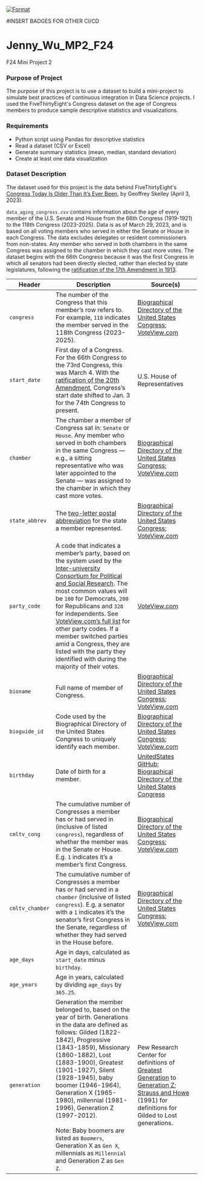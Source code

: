 [![Format](https://github.com/nogibjj/Jenny_Wu_MP2_F24/actions/workflows/hello.yml/badge.svg)](https://github.com/nogibjj/Jenny_Wu_MP2_F24/actions/workflows/hello.yml)

#INSERT BADGES FOR OTHER CI/CD

# Jenny_Wu_MP2_F24
F24 Mini Project 2

### Purpose of Project
The purpose of this project is to use a dataset to build a mini-project to simulate best practices of continuous integration in Data Science projects. I used the FiveThirtyEight's Congress dataset on the age of Congress members to produce sample descriptive statistics and visualizations.

### Requirements
- Python script using Pandas for descriptive statistics
- Read a dataset (CSV or Excel)
- Generate summary statistics (mean, median, standard deviation)
- Create at least one data visualization

### Dataset Description
The dataset used for this project is the data behind FiveThirtyEight's [Congress Today Is Older Than It’s Ever Been](https://fivethirtyeight.com/features/aging-congress-boomers/), by Geoffrey Skelley (April 3, 2023).

`data_aging_congress.csv` contains information about the age of every member of the U.S. Senate and House from the 66th Congress (1919-1921) to the 118th Congress (2023-2025). Data is as of March 29, 2023, and is based on all voting members who served in either the Senate or House in each Congress. The data excludes delegates or resident commissioners from non-states. Any member who served in both chambers in the same Congress was assigned to the chamber in which they cast more votes. The dataset begins with the 66th Congress because it was the first Congress in which all senators had been directly elected, rather than elected by state legislatures, following the [ratification of the 17th Amendment in 1913](https://constitutioncenter.org/the-constitution/amendments/amendment-xvii). 

| Header | Description | Source(s) | 
| ----- | ------------ | ------ |
| `congress` | The number of the Congress that this member’s row refers to. For example, `118` indicates the member served in the 118th Congress (2023-2025). | [Biographical Directory of the United States Congress](https://bioguide.congress.gov/); [VoteView.com](https://voteview.com/) | 
| `start_date` | First day of a Congress. For the 66th Congress to the 73rd Congress, this was March 4. With the [ratification of the 20th Amendment](https://constitutioncenter.org/the-constitution/amendments/amendment-xx), Congress’s start date shifted to Jan. 3 for the 74th Congress to present. | U.S. House of Representatives | 
| `chamber` | The chamber a member of Congress sat in: `Senate` or `House`. Any member who served in both chambers in the same Congress — e.g., a sitting representative who was later appointed to the Senate — was assigned to the chamber in which they cast more votes. | [Biographical Directory of the United States Congress](https://bioguide.congress.gov/); [VoteView.com](https://voteview.com/) | 
| `state_abbrev` | The [two-letter postal abbreviation](https://www.bls.gov/respondents/mwr/electronic-data-interchange/appendix-d-usps-state-abbreviations-and-fips-codes.htm) for the state a member represented. | [Biographical Directory of the United States Congress](https://bioguide.congress.gov/); [VoteView.com](https://voteview.com/) | 
| `party_code` | A code that indicates a member’s party, based on the system used by the [Inter-university Consortium for Political and Social Research](https://www.icpsr.umich.edu/web/ICPSR/studies/07757/datasets/0001/variables/V13?archive=ICPSR). The most common values will be `100` for Democrats, `200` for Republicans and `328` for independents. See [VoteView.com’s full list](https://voteview.com/articles/data_help_parties) for other party codes. If a member switched parties amid a Congress, they are listed with the party they identified with during the majority of their votes. | [VoteView.com](https://voteview.com/) | 
| `bioname` | Full name of member of Congress. | [Biographical Directory of the United States Congress](https://bioguide.congress.gov/); [VoteView.com](https://voteview.com/) | 
| `bioguide_id` | Code used by the Biographical Directory of the United States Congress to uniquely identify each member. | [Biographical Directory of the United States Congress](https://bioguide.congress.gov/); [VoteView.com](https://voteview.com/) | 
| `birthday` | Date of birth for a member. | [UnitedStates GitHub](https://github.com/unitedstates/congress-legislators); [Biographical Directory of the United States Congress](https://bioguide.congress.gov/) | 
| `cmltv_cong` | The cumulative number of Congresses a member has or had served in (inclusive of listed `congress`), regardless of whether the member was in the Senate or House. E.g. `1` indicates it’s a member’s first Congress. | [Biographical Directory of the United States Congress](https://bioguide.congress.gov/); [VoteView.com](https://voteview.com/) | 
| `cmltv_chamber` | The cumulative number of Congresses a member has or had served in a `chamber` (inclusive of listed `congress`). E.g. a senator with a `1` indicates it’s the senator’s first Congress in the Senate, regardless of whether they had served in the House before. | [Biographical Directory of the United States Congress](https://bioguide.congress.gov/); [VoteView.com](https://voteview.com/) | 
| `age_days` | Age in days, calculated as `start_date` minus `birthday`. | |
| `age_years` | Age in years, calculated by dividing `age_days` by `365.25`. | | 
| `generation` | Generation the member belonged to, based on the year of birth. Generations in the data are defined as follows: Gilded (1822-1842), Progressive (1843-1859), Missionary (1860-1882), Lost (1883-1900), Greatest (1901-1927), Silent (1928-1945), baby boomer (1946-1964), Generation X (1965-1980), millennial (1981-1996), Generation Z (1997-2012). <br><br>Note: Baby boomers are listed as `Boomers`, Generation X as `Gen X`, millennials as `Millennial` and Generation Z as `Gen Z`. | Pew Research Center for definitions of [Greatest Generation](https://www.pewresearch.org/politics/2016/12/15/americans-name-the-10-most-significant-historic-events-of-their-lifetimes/) to [Generation Z](https://www.pewresearch.org/fact-tank/2020/04/28/millennials-overtake-baby-boomers-as-americas-largest-generation/); [Strauss and Howe](https://journals.sagepub.com/doi/abs/10.1177/153660069301400207?journalCode=jhra) (1991) for definitions for Gilded to Lost generations. | 